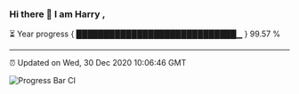 ### Hi there 👋 I am Harry , 

⏳ Year progress { █████████████████████████████▁ } 99.57 %

---

⏰ Updated on Wed, 30 Dec 2020 10:06:46 GMT

![Progress Bar CI](https://github.com/duykhang68/duykhang68/workflows/Progress%20Bar%20CI/badge.svg)
